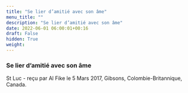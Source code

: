 ```yaml
---
title: "Se lier d’amitié avec son âme"
menu_title: ""
description: "Se lier d’amitié avec son âme"
date: 2022-06-01 06:00:01+00:16
draft: False
hidden: True
weight:
---
```

### Se lier d’amitié avec son âme

St Luc - reçu par Al Fike le 5 Mars 2017, Gibsons, Colombie-Britannique, Canada.



